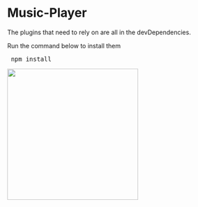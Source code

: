 # Music-Player

<p> The plugins that need to rely on are all in the devDependencies.</p>
<p> Run the command below to install them </p>
<pre> npm install </pre> 
 
<img src = "https://github.com/Ellie-Y/Music-Player/blob/master/sample.gif" width="300px" />
